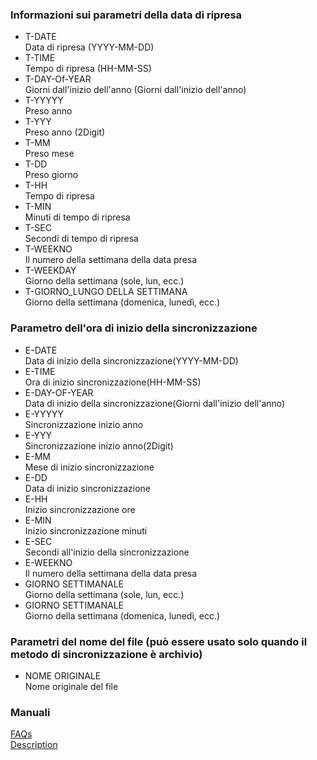 ### Informazioni sui parametri della data di ripresa<br>

- T-DATE <br>
Data di ripresa (YYYY-MM-DD)<br>
- T-TIME<br>
Tempo di ripresa (HH-MM-SS)<br>
- T-DAY-Of-YEAR<br>
Giorni dall'inizio dell'anno (Giorni dall'inizio dell'anno)<br>
- T-YYYYY<br>
Preso anno<br>
- T-YYY<br>
Preso anno (2Digit)<br>
- T-MM<br>
Preso mese<br>
- T-DD<br>
Preso giorno<br>
- T-HH<br>
Tempo di ripresa<br>
- T-MIN<br>
Minuti di tempo di ripresa<br>
- T-SEC<br>
Secondi di tempo di ripresa<br>
- T-WEEKNO<br>
Il numero della settimana della data presa<br>
- T-WEEKDAY<br>
Giorno della settimana (sole, lun, ecc.)<br>
- T-GIORNO_LUNGO DELLA SETTIMANA<br>
Giorno della settimana (domenica, lunedì, ecc.)<br>

### Parametro dell'ora di inizio della sincronizzazione<br>

- E-DATE<br>
Data di inizio della sincronizzazione(YYYY-MM-DD)<br>
- E-TIME<br>
Ora di inizio sincronizzazione(HH-MM-SS)<br>
- E-DAY-OF-YEAR<br>
Data di inizio della sincronizzazione(Giorni dall'inizio dell'anno)<br>
- E-YYYYY<br>
Sincronizzazione inizio anno<br>
- E-YYY<br>
Sincronizzazione inizio anno(2Digit)<br>
- E-MM<br>
Mese di inizio sincronizzazione<br>
- E-DD<br>
Data di inizio sincronizzazione<br>
- E-HH<br>
Inizio sincronizzazione ore<br>
- E-MIN<br>
Inizio sincronizzazione minuti<br>
- E-SEC<br>
Secondi all'inizio della sincronizzazione<br>
- E-WEEKNO<br>
Il numero della settimana della data presa<br>
- GIORNO SETTIMANALE<br>
Giorno della settimana (sole, lun, ecc.)<br>
- GIORNO SETTIMANALE<br>
Giorno della settimana (domenica, lunedì, ecc.)<br>

### Parametri del nome del file (può essere usato solo quando il metodo di sincronizzazione è archivio)<br>

- NOME ORIGINALE<br>
Nome originale del file<br>

### Manuali<br>
[FAQs](https://sentaroh.github.io/Documents/SMBSync3/SMBSync3_FAQ_EN.htm)<br>
[Description](https://sentaroh.github.io/Documents/SMBSync3/SMBSync3_Desc_EN.htm)<br>
